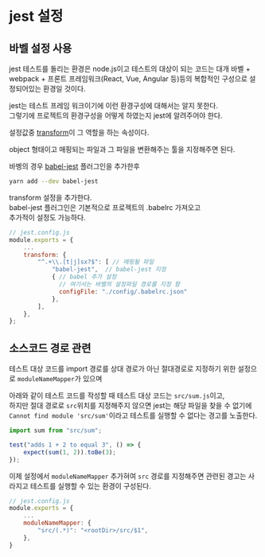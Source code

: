 # jest 설정

##  바벨 설정 사용
jest 테스트를 돌리는 환경은 node.js이고 테스트의 대상이 되는 코드는 대개 바벨 +
webpack + 프론트 프레임워크(React, Vue, Angular 등)등의 복합적인 구성으로
설정되어있는 환경일 것이다.

jest는 테스트 프레임 워크이기에 이런 환경구성에 대해서는 알지 못한다.  
그렇기에 프로젝트의 환경구성을 어떻게 하였는지 jest에 알려주어야 한다.

설정값중
[transform](https://jestjs.io/docs/en/configuration#transform-objectstring-pathtotransformer--pathtotransformer-object)이
그 역할을 하는 속성이다.

object 형태이고 매핑되는 파일과 그 파일을 변환해주는 툴을 지정해주면 된다.

바벵의 경우 [babel-jest](https://www.npmjs.com/package/babel-jest)
플러그인을 추가한후
```bash
yarn add --dev babel-jest
```
transform 설정을 추가한다.  
babel-jest 플러그인은 기본적으로 프로젝트의 .babelrc 가져오고  
추가적이 설정도 가능하다.

```js
// jest.config.js
module.exports = {
    ...
    transform: {
        "^.+\\.[t|j]sx?$": [ // 매핑될 파일
            "babel-jest",  // babel-jest 지정
            { // babel 추가 설정
              // 여기서는 바벨의 설정파일 경로를 지정 함
              configFile: "./config/.babelrc.json" 
            }, 
        ],
    },
};

```

## 소스코드 경로 관련

테스트 대상 코드를 import 경로를 상대 경로가 아닌 절대경로로 지정하기 위한
설정으로 `moduleNameMapper`가 있으며

아래와 같이 테스트 코드를 작성할 때 테스트 대상 코드는 `src/sum.js`이고,  
하지만 절대 경로로 `src`위치를 지정해주지 않으면 jest는 해당 파일을 찾을 수
없기에  
`Cannot find module 'src/sum'`이라고 테스트를 실행할 수 없다는 경고를
노출한다.
```js
import sum from "src/sum";

test("adds 1 + 2 to equal 3", () => {
    expect(sum(1, 2)).toBe(3);
});

```
이제 설정에서 `moduleNameMapper` 추가혀여 `src` 경로를 지정해주면 관련된
경고는 사라지고 테스트를 실행할 수 있는 환경이 구성된다.
```js
// jest.config.js
module.exports = {
    ...
    moduleNameMapper: {
        "src/(.*)": "<rootDir>/src/$1",
    },
}
```
